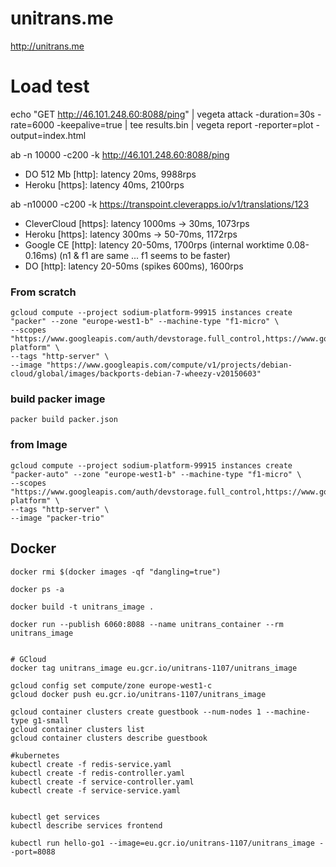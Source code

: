 # unitrans.me

http://unitrans.me

# Load test
echo "GET http://46.101.248.60:8088/ping" | vegeta attack -duration=30s -rate=6000 -keepalive=true | tee results.bin | vegeta report -reporter=plot -output=index.html 

ab -n 10000 -c200 -k http://46.101.248.60:8088/ping

 - DO 512 Mb [http]: latency 20ms, 9988rps
 - Heroku [https]: latency 40ms, 2100rps

 
ab -n10000 -c200 -k https://transpoint.cleverapps.io/v1/translations/123

 - CleverCloud [https]: latency 1000ms -> 30ms, 1073rps
 - Heroku [https]: latency 300ms -> 50-70ms, 1172rps
 - Google CE [http]: latency 20-50ms, 1700rps (internal worktime 0.08-0.16ms) (n1 & f1 are same ... f1 seems to be faster)
 - DO [http]: latency 20-50ms (spikes 600ms), 1600rps
 
### From scratch

```
gcloud compute --project sodium-platform-99915 instances create "packer" --zone "europe-west1-b" --machine-type "f1-micro" \
--scopes "https://www.googleapis.com/auth/devstorage.full_control,https://www.googleapis.com/auth/logging.write,https://www.googleapis.com/auth/cloud-platform" \
--tags "http-server" \
--image "https://www.googleapis.com/compute/v1/projects/debian-cloud/global/images/backports-debian-7-wheezy-v20150603" 
```

### build packer image

```
packer build packer.json 
```

### from Image

```
gcloud compute --project sodium-platform-99915 instances create "packer-auto" --zone "europe-west1-b" --machine-type "f1-micro" \
--scopes "https://www.googleapis.com/auth/devstorage.full_control,https://www.googleapis.com/auth/logging.write,https://www.googleapis.com/auth/cloud-platform" \
--tags "http-server" \
--image "packer-trio" 
```


## Docker

```
docker rmi $(docker images -qf "dangling=true")

docker ps -a

docker build -t unitrans_image .

docker run --publish 6060:8088 --name unitrans_container --rm unitrans_image


# GCloud
docker tag unitrans_image eu.gcr.io/unitrans-1107/unitrans_image

gcloud config set compute/zone europe-west1-c
gcloud docker push eu.gcr.io/unitrans-1107/unitrans_image

gcloud container clusters create guestbook --num-nodes 1 --machine-type g1-small 
gcloud container clusters list
gcloud container clusters describe guestbook

#kubernetes
kubectl create -f redis-service.yaml
kubectl create -f redis-controller.yaml
kubectl create -f service-controller.yaml
kubectl create -f service-service.yaml


kubectl get services
kubectl describe services frontend

kubectl run hello-go1 --image=eu.gcr.io/unitrans-1107/unitrans_image --port=8088
```
